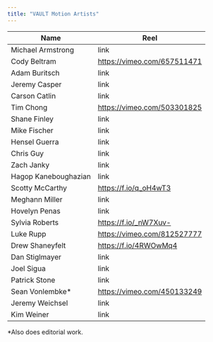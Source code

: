 ```yaml
---
title: "VAULT Motion Artists"
---
```

Name | Reel
--|--
Michael Armstrong | link
Cody Beltram | https://vimeo.com/657511471
Adam Buritsch | link
Jeremy Casper | link
Carson Catlin | link
Tim Chong | https://vimeo.com/503301825
Shane Finley | link
Mike Fischer | link
Hensel Guerra | link
Chris Guy | link
Zach Janky | link
Hagop Kaneboughazian | link
Scotty McCarthy | https://f.io/q_oH4wT3
Meghann Miller | link
Hovelyn Penas | link
Sylvia Roberts | https://f.io/_nW7Xuv-
Luke Rupp | https://vimeo.com/812527777
Drew Shaneyfelt | https://f.io/4RWOwMq4
Dan Stiglmayer | link
Joel Sigua | link
Patrick Stone | link
Sean Vonlembke* | https://vimeo.com/450133249
Jeremy Weichsel | link
Kim Weiner | link

*Also does editorial work.